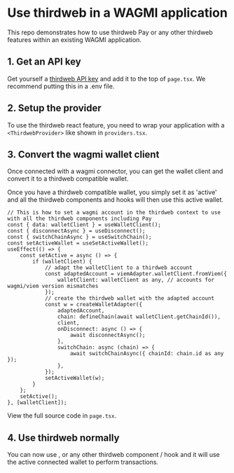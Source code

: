 # Use thirdweb in a WAGMI application

This repo demonstrates how to use thirdweb Pay or any other thirdweb features within an existing WAGMI application.

## 1. Get an API key

Get yourself a [thirdweb API key](https://thirdweb.com/dashboard/settings/api-keys) and add it to the top of `page.tsx`. We recommend putting this in a .env file.

## 2. Setup the provider

To use the thirdweb react feature, you need to wrap your application with a `<ThirdwebProvider>` like shown in `providers.tsx`.

## 3. Convert the wagmi wallet client

Once connected with a wagmi connector, you can get the wallet client and convert it to a thirdweb compatible wallet.

Once you have a thirdweb compatible wallet, you simply set it as 'active' and all the thirdweb components and hooks will then use this active wallet.

```tsx
// This is how to set a wagmi account in the thirdweb context to use with all the thirdweb components including Pay
const { data: walletClient } = useWalletClient();
const { disconnectAsync } = useDisconnect();
const { switchChainAsync } = useSwitchChain();
const setActiveWallet = useSetActiveWallet();
useEffect(() => {
    const setActive = async () => {
        if (walletClient) {
            // adapt the walletClient to a thirdweb account
            const adaptedAccount = viemAdapter.walletClient.fromViem({
                walletClient: walletClient as any, // accounts for wagmi/viem version mismatches
            });
            // create the thirdweb wallet with the adapted account
            const w = createWalletAdapter({
                adaptedAccount,
                chain: defineChain(await walletClient.getChainId()),
                client,
                onDisconnect: async () => {
                    await disconnectAsync();
                },
                switchChain: async (chain) => {
                    await switchChainAsync({ chainId: chain.id as any });
                },
            });
            setActiveWallet(w);
        }
    };
    setActive();
}, [walletClient]);
```

View the full source code in `page.tsx`.

## 4. Use thirdweb normally

You can now use <PayEmbed>, <TransactionButton> or any other thirdweb component / hook and it will use the active connected wallet to perform transactions.